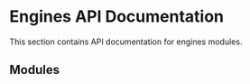 # Engines API Documentation

This section contains API documentation for engines modules.

## Modules
